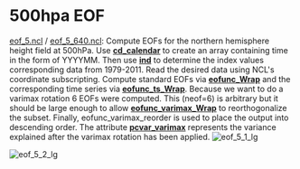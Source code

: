 # 500hpa EOF
[eof_5.ncl](https://www.ncl.ucar.edu/Applications/Scripts/eof_5.ncl) / [eof_5_640.ncl](https://www.ncl.ucar.edu/Applications/Scripts/eof_5_640.ncl): Compute EOFs for the northern hemisphere height field at 500hPa. Use [**cd_calendar**](https://www.ncl.ucar.edu/Document/Functions/Built-in/cd_calendar.shtml) to create an array containing time in the form of YYYYMM. Then use [**ind**](https://www.ncl.ucar.edu/Document/Functions/Built-in/ind.shtml) to determine the index values corresponding data from 1979-2011. Read the desired data using NCL's coordinate subscripting. Compute standard EOFs via [**eofunc_Wrap**](https://www.ncl.ucar.edu/Document/Functions/Contributed/eofunc_Wrap.shtml) and the corresponding time series via [**eofunc_ts_Wrap**](https://www.ncl.ucar.edu/Document/Functions/Contributed/eofunc_ts_Wrap.shtml). Because we want to do a varimax rotation 6 EOFs were computed. This (neof=6) is arbitrary but it should be large enough to allow [**eofunc_varimax_Wrap**](https://www.ncl.ucar.edu/Document/Functions/Contributed/eofunc_varimax_Wrap.shtml) to reorthogonalize the subset. Finally, eofunc_varimax_reorder is used to place the output into descending order. The attribute [**pcvar_varimax**](https://www.ncl.ucar.edu/Document/Functions/Contributed/eofunc_varimax_reorder.shtml) represents the variance explained after the varimax rotation has been applied.
![eof_5_1_lg](https://user-images.githubusercontent.com/76199161/139460761-6438b7b6-ff68-4e55-8156-ddd408c587c5.png)

![eof_5_2_lg](https://user-images.githubusercontent.com/76199161/139460677-47235b7d-06db-4fb1-b5e8-1695bbf27780.png)
